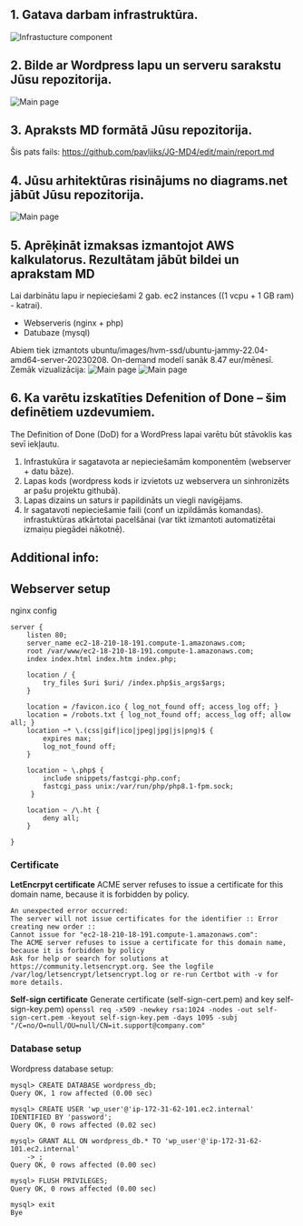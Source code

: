 
## 1. Gatava darbam infrastruktūra.
![Infrastucture component](https://github.com/pavljiks/JG-MD4/blob/main/report_pictures/Selection_386.png?raw=true)


## 2. Bilde ar Wordpress lapu un serveru sarakstu Jūsu repozitorija.
![Main page](https://github.com/pavljiks/JG-MD4/blob/main/report_pictures/Selection_385.png?raw=true)


## 3. Apraksts MD formātā Jūsu repozitorija.

Šis pats fails: https://github.com/pavljiks/JG-MD4/edit/main/report.md 

## 4. Jūsu arhitektūras risinājums no diagrams.net jābūt Jūsu repozitorija.
![Main page](https://github.com/pavljiks/JG-MD4/blob/main/report_pictures/aws-schema.png?raw=true)


## 5. Aprēķināt izmaksas izmantojot AWS kalkulatorus. Rezultātam jābūt bildei un aprakstam MD
Lai darbinātu lapu ir nepieciešami 2 gab. ec2 instances ((1 vcpu + 1 GB ram) - katrai). 
* Webserveris (nginx + php) 
* Datubaze (mysql)

Abiem tiek izmantots ubuntu/images/hvm-ssd/ubuntu-jammy-22.04-amd64-server-20230208. 
On-demand modelī sanāk 8.47 eur/mēnesī. Zemāk vizualizācija:
![Main page](https://github.com/pavljiks/JG-MD4/blob/main/report_pictures/aws-instances.png?raw=true)
![Main page](https://github.com/pavljiks/JG-MD4/blob/main/report_pictures/aws-instance-cost.png?raw=true)


## 6. Ka varētu izskatīties Defenition of Done – šim definētiem uzdevumiem.
The Definition of Done (DoD) for a WordPress lapai varētu būt stāvoklis kas sevī iekļautu. 
1. Infrastukūra ir sagatavota ar nepieciešamām komponentēm (webserver + datu bāze). 
2. Lapas kods (wordpress kods ir izvietots uz webservera un sinhronizēts ar pašu projektu githubā). 
3. Lapas dizains un saturs ir papildināts un viegli navigējams.
4. Ir sagatavoti nepieciešamie faili (conf un izpildāmās komandas). infrastuktūras atkārtotai pacelšānai (var tikt izmantoti automatizētai izmaiņu piegādei nākotnē). 


## Additional info:

## Webserver setup 
nginx config

```
server {
    listen 80;
    server_name ec2-18-210-18-191.compute-1.amazonaws.com;
    root /var/www/ec2-18-210-18-191.compute-1.amazonaws.com;
    index index.html index.htm index.php;

    location / {
        try_files $uri $uri/ /index.php$is_args$args;
    }

    location = /favicon.ico { log_not_found off; access_log off; }
    location = /robots.txt { log_not_found off; access_log off; allow all; }
    location ~* \.(css|gif|ico|jpeg|jpg|js|png)$ {
        expires max;
        log_not_found off;
    }

    location ~ \.php$ {
        include snippets/fastcgi-php.conf;
        fastcgi_pass unix:/var/run/php/php8.1-fpm.sock;
     }

    location ~ /\.ht {
        deny all;
    }

}
```


### Certificate 
**LetEncrpyt certificate** 
ACME server refuses to issue a certificate for this domain name, because it is forbidden by policy. 
```
An unexpected error occurred:
The server will not issue certificates for the identifier :: Error creating new order :: 
Cannot issue for "ec2-18-210-18-191.compute-1.amazonaws.com": 
The ACME server refuses to issue a certificate for this domain name, because it is forbidden by policy
Ask for help or search for solutions at https://community.letsencrypt.org. See the logfile /var/log/letsencrypt/letsencrypt.log or re-run Certbot with -v for more details.

```

**Self-sign certificate** 
Generate certificate (self-sign-cert.pem) and key self-sign-key.pem)
`openssl req -x509 -newkey rsa:1024 -nodes -out self-sign-cert.pem -keyout self-sign-key.pem -days 1095 -subj "/C=no/O=null/OU=null/CN=it.support@company.com"`


### Database setup 

Wordpress database setup:
```
mysql> CREATE DATABASE wordpress_db;
Query OK, 1 row affected (0.00 sec)

mysql> CREATE USER 'wp_user'@'ip-172-31-62-101.ec2.internal' IDENTIFIED BY 'password';
Query OK, 0 rows affected (0.02 sec)

mysql> GRANT ALL ON wordpress_db.* TO 'wp_user'@'ip-172-31-62-101.ec2.internal'
    -> ;
Query OK, 0 rows affected (0.00 sec)

mysql> FLUSH PRIVILEGES;
Query OK, 0 rows affected (0.00 sec)

mysql> exit
Bye
```



